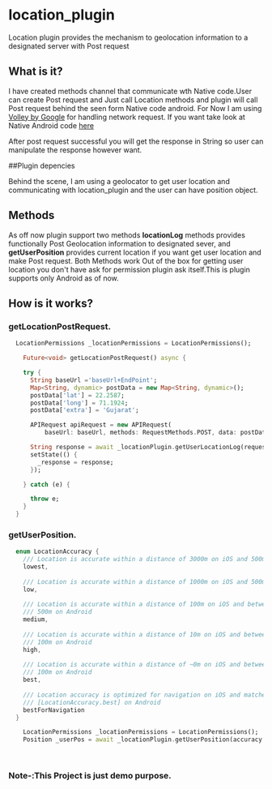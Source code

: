 # location_plugin

Location plugin provides the mechanism to geolocation information to a designated server with Post request

## What is it?
I have created methods channel that communicate wth Native code.User can create Post request and Just call Location methods and plugin will call Post request behind the seen form Native code android.
For Now I am using [Volley by Google](https://developer.android.com/training/volley) for handling network request. If you want take look at Native Android code [here](https://github.com/jigarfumakiya/location_pulgin/blob/dev/android/src/main/kotlin/com/app/location_plugin/LocationPlugin.kt)

After post request successful you will get the response in String so user can manipulate the response however want.


##Plugin depencies
 
Behind the scene, I am using a geolocator to get user location and communicating with location_plugin and the user can have position object.

## Methods
As off now plugin support two methods **locationLog** methods provides functionally Post Geolocation information to designated sever, and **getUserPosition** provides current location if you want get user location and make Post request.
Both Methods work Out of the box for getting user location you don't have ask for permission plugin ask itself.This is plugin supports only Android as of now.

## How is it works?
### getLocationPostRequest.

```dart
  LocationPermissions _locationPermissions = LocationPermissions();

    Future<void> getLocationPostRequest() async {

    try {
      String baseUrl ='baseUrl+EndPoint';
      Map<String, dynamic> postData = new Map<String, dynamic>();
      postData['lat'] = 22.2587;
      postData['long'] = 71.1924;
      postData['extra'] = 'Gujarat';

      APIRequest apiRequest = new APIRequest(
          baseUrl: baseUrl, methods: RequestMethods.POST, data: postData);

      String response = await _locationPlugin.getUserLocationLog(request: apiRequest);
      setState(() {
        _response = response;
      });

    } catch (e) {

      throw e;
    }
  }

```

### getUserPosition.

```dart
  enum LocationAccuracy {
    /// Location is accurate within a distance of 3000m on iOS and 500m on Android
    lowest,
  
    /// Location is accurate within a distance of 1000m on iOS and 500m on Android
    low,
  
    /// Location is accurate within a distance of 100m on iOS and between 100m and
    /// 500m on Android
    medium,
  
    /// Location is accurate within a distance of 10m on iOS and between 0m and
    /// 100m on Android
    high,
  
    /// Location is accurate within a distance of ~0m on iOS and between 0m and
    /// 100m on Android
    best,
  
    /// Location accuracy is optimized for navigation on iOS and matches the
    /// [LocationAccuracy.best] on Android
    bestForNavigation
  }

    LocationPermissions _locationPermissions = LocationPermissions();
    Position _userPos = await _locationPlugin.getUserPosition(accuracy: LocationAccuracy.best);
    
  
```

### Note-:This Project is just demo purpose.





